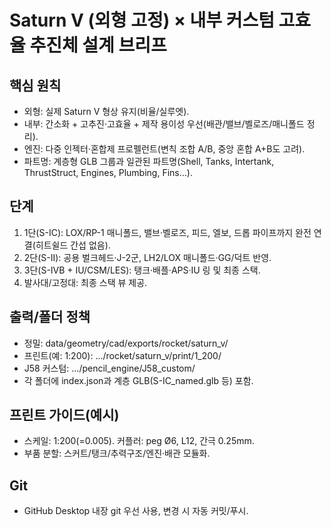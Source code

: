 ﻿# Saturn V (외형 고정) × 내부 커스텀 고효율 추진체 설계 브리프

## 핵심 원칙
- 외형: 실제 Saturn V 형상 유지(비율/실루엣).
- 내부: 간소화 + 고추진·고효율 + 제작 용이성 우선(배관/밸브/벨로즈/매니폴드 정리).
- 엔진: 다중 인젝터·혼합제 프로펠런트(변칙 조합 A/B, 중앙 혼합 A+B도 고려).
- 파트명: 계층형 GLB 그룹과 일관된 파트명(Shell, Tanks, Intertank, ThrustStruct, Engines, Plumbing, Fins…).

## 단계
1) 1단(S-IC): LOX/RP-1 매니폴드, 밸브·벨로즈, 피드, 엘보, 드롭 파이프까지 완전 연결(히트쉴드 간섭 없음).
2) 2단(S-II): 공용 벌크헤드·J-2군, LH2/LOX 매니폴드·GG/덕트 반영.
3) 3단(S-IVB + IU/CSM/LES): 탱크·배플·APS·IU 링 및 최종 스택.
4) 발사대/고정대: 최종 스택 뷰 제공.

## 출력/폴더 정책
- 정밀: data/geometry/cad/exports/rocket/saturn_v/<stamp>
- 프린트(예: 1:200): .../rocket/saturn_v/print/1_200/<stamp>
- J58 커스텀: .../pencil_engine/J58_custom/<stamp>
- 각 폴더에 index.json과 계층 GLB(S-IC_named.glb 등) 포함.

## 프린트 가이드(예시)
- 스케일: 1:200(=0.005). 커플러: peg Ø6, L12, 간극 0.25mm.
- 부품 분할: 스커트/탱크/추력구조/엔진·배관 모듈화.

## Git
- GitHub Desktop 내장 git 우선 사용, 변경 시 자동 커밋/푸시.

